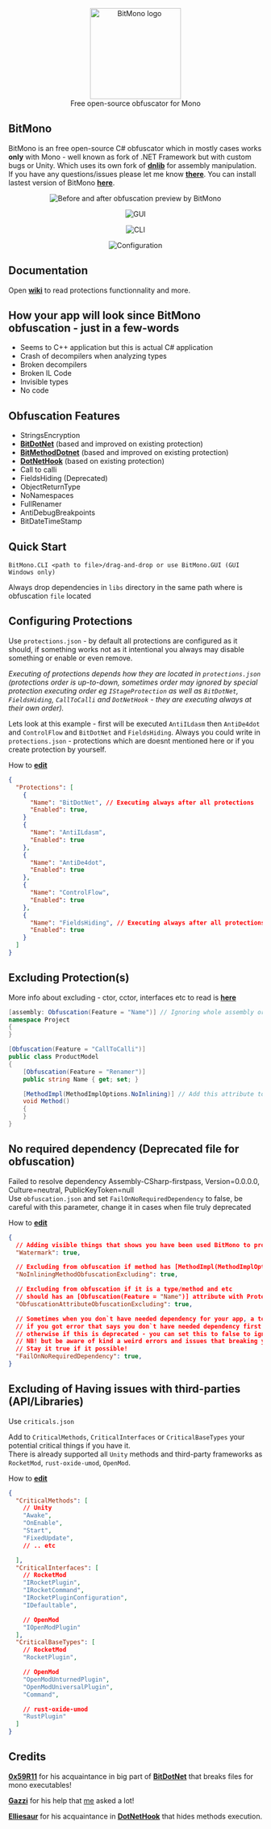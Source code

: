 <p align="center">
  <img src="https://raw.githubusercontent.com/sunnamed434/BitMono/main/resources/logo/BitMonoLogo.png" alt="BitMono logo" width="180" /><br>
  Free open-source obfuscator for Mono<br>
</p>

## BitMono
BitMono is an free open-source C# obfuscator which in mostly cases works **only** with Mono - well known as fork of .NET Framework but with custom bugs or Unity. Which uses its own fork of **[dnlib](https://github.com/sunnamed434/dnlib)** for assembly manipulation. If you have any questions/issues please let me know **[there](https://github.com/sunnamed434/BitMono/issues)**. You can install lastest version of BitMono **[here](https://github.com/sunnamed434/BitMono/releases)**.

<p align="center">
<img src="https://raw.githubusercontent.com/sunnamed434/BitMono/main/resources/images/preview/before-after.png"
  alt="Before and after obfuscation preview by BitMono"
</p>

<p align="center">
<img src="https://raw.githubusercontent.com/sunnamed434/BitMono/main/resources/images/preview/GUI.png"
  alt="GUI"
</p>

<p align="center">
<img src="https://raw.githubusercontent.com/sunnamed434/BitMono/main/resources/images/preview/CLI.png"
  alt="CLI"
</p>

<p align="center">
<img src="https://raw.githubusercontent.com/sunnamed434/BitMono/main/resources/images/preview/configuration.png"
  alt="Configuration"
</p>

## Documentation 
Open **[wiki](https://github.com/sunnamed434/BitMono/wiki)** to read protections functionnality and more.

## How your app will look since BitMono obfuscation - just in a few-words
* Seems to C++ application but this is actual C# application
* Crash of decompilers when analyzing types
* Broken decompilers
* Broken IL Code
* Invisible types
* No code 

## Obfuscation Features
* StringsEncryption
* **[BitDotNet](https://github.com/0x59R11/BitDotNet)** (based and improved on existing protection)
* **[BitMethodDotnet](https://github.com/sunnamed434/BitMethodDotnet)** (based and improved on existing protection)
* **[DotNetHook](https://github.com/Elliesaur/DotNetHook)** (based on existing protection)
* Call to calli
* FieldsHiding (Deprecated)
* ObjectReturnType
* NoNamespaces
* FullRenamer
* AntiDebugBreakpoints
* BitDateTimeStamp

## Quick Start
`BitMono.CLI <path to file>/drag-and-drop or use BitMono.GUI (GUI Windows only)`

Always drop dependencies in `libs` directory in the same path where is obfuscation `file` located

## Configuring Protections
Use `protections.json` - by default all protections are configured as it should, if something works not as it intentional you always may disable something or enable or even remove.

_Executing of protections depends how they are located in `protections.json` (protections order is up-to-down, sometimes order may ignored by special protection executing order eg `IStageProtection` as well as `BitDotNet`, `FieldsHiding`, `CallToCalli` and `DotNetHook` - they are executing always at their own order)._

Lets look at this example - first will be executed `AntiILdasm` then `AntiDe4dot` and `ControlFlow` and `BitDotNet` and `FieldsHiding`.
Always you could write in `protections.json` - protections which are doesnt mentioned here or if you create protection by yourself.

How to **[edit](https://github.com/sunnamed434/BitMono/tree/main/BitMono/BitMono.Host#imporving-obfuscation-process-for-everyone)**
```json
{
  "Protections": [
    {
      "Name": "BitDotNet", // Executing always after all protections
      "Enabled": true,
    }
    {
      "Name": "AntiILdasm",
      "Enabled": true
    },
    {
      "Name": "AntiDe4dot",
      "Enabled": true
    },
    {
      "Name": "ControlFlow",
      "Enabled": true
    },
    {
      "Name": "FieldsHiding", // Executing always after all protections
      "Enabled": true
    }
  ]
}

```

## Excluding Protection(s)
More info about excluding - ctor, cctor, interfaces etc to read is **[here](https://github.com/sunnamed434/BitMono/wiki/Excluding-Protection(s))**
```cs
[assembly: Obfuscation(Feature = "Name")] // Ignoring whole assembly or in the AssemblyInfo.cs (sometimes it would not exist in your project)
namespace Project
{
}

[Obfuscation(Feature = "CallToCalli")]
public class ProductModel
{
    [Obfuscation(Feature = "Renamer")]
    public string Name { get; set; }

    [MethodImpl(MethodImplOptions.NoInlining)] // Add this attribute to ignore renaming of method
    void Method()
    {
    }
}
```

## No required dependency (Deprecated file for obfuscation)
Failed to resolve dependency Assembly-CSharp-firstpass, Version=0.0.0.0, Culture=neutral, PublicKeyToken=null
<br>Use `obfuscation.json` and set `FailOnNoRequiredDependency` to false, be careful with this parameter, change it in cases when file truly deprecated

How to **[edit](https://github.com/sunnamed434/BitMono/tree/main/BitMono/BitMono.Host#imporving-obfuscation-process-for-everyone)**
```json
{
  // Adding visible things that shows you have been used BitMono to protect your app
  "Watermark": true,

  // Excluding from obfuscation if method has [MethodImpl(MethodImplOptions.NoInlining)] attribute
  "NoInliningMethodObfuscationExcluding": true,

  // Excluding from obfuscation if it is a type/method and etc 
  // should has an [Obfuscation(Feature = "Name")] attribute with Protection name (Feature) and Excluding set to true
  "ObfuscationAttributeObfuscationExcluding": true,

  // Sometimes when you don`t have needed dependency for your app, a tons of reasons could be for that, 
  // if you got error that says you don`t have needed dependency first of all atleast try to add this dependency
  // otherwise if this is deprecated - you can set this to false to ignore error and continue obfuscation
  // NB! but be aware of kind a weird errors and issues that breaking you app and it stop working after that
  // Stay it true if it possible!
  "FailOnNoRequiredDependency": true,
}
```

## Excluding of Having issues with third-parties (API/Libraries)
Use `criticals.json`

Add to `CriticalMethods`, `CriticalInterfaces` or `CriticalBaseTypes` your potential critical things if you have it. 
<br>There is already supported all `Unity` methods and third-party frameworks as `RocketMod`, `rust-oxide-umod`, `OpenMod`.

How to **[edit](https://github.com/sunnamed434/BitMono/tree/main/BitMono/BitMono.Host#imporving-obfuscation-process-for-everyone)**
```json
{
  "CriticalMethods": [
    // Unity
    "Awake",
    "OnEnable",
    "Start",
    "FixedUpdate",
    // .. etc

  ],
  "CriticalInterfaces": [
    // RocketMod
    "IRocketPlugin",
    "IRocketCommand",
    "IRocketPluginConfiguration",
    "IDefaultable",

    // OpenMod
    "IOpenModPlugin"
  ],
  "CriticalBaseTypes": [
    // RocketMod
    "RocketPlugin",

    // OpenMod
    "OpenModUnturnedPlugin",
    "OpenModUniversalPlugin",
    "Command",

    // rust-oxide-umod
    "RustPlugin"
  ]
}
```

Credits
-------
**[0x59R11](https://github.com/0x59R11)** for his acquaintance in big part of **[BitDotNet](https://github.com/0x59R11/BitDotNet)** that breaks files for mono executables!

**[Gazzi](https://github.com/GazziFX)** for his help that [me](https://github.com/sunnamed434) asked a lot!

**[Elliesaur](https://github.com/Elliesaur)** for his acquaintance in **[DotNetHook](https://github.com/Elliesaur/DotNetHook)** that hides methods execution.